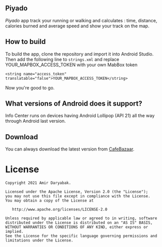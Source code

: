 ## Piyado

*Piyado*  app track your running or walking and calculates : time, distance, calories burned and average speed and show your track on the map.

## How to build
To build the app, clone the repository and import it into Android Studio. Then add the following line to `strings.xml` and replace YOUR_MAPBOX_ACCESS_TOKEN with your own MabBox token 
```
<string name="access_token" translatable="false">YOUR_MAPBOX_ACCESS_TOKEN</string>
```
Now you're good to go.

## What versions of Android does it support?
Info Center runs on devices having Android Lollipop (API 21) all the way through Android last version.

## Download
You can always download the latest version from [CafeBazaar](https://cafebazaar.ir/app/com.amirdaryabak.runningapp).

License
=======

    Copyright 2021 Amir Daryabak.

    Licensed under the Apache License, Version 2.0 (the "License");
    you may not use this file except in compliance with the License.
    You may obtain a copy of the License at

       http://www.apache.org/licenses/LICENSE-2.0

    Unless required by applicable law or agreed to in writing, software
    distributed under the License is distributed on an "AS IS" BASIS,
    WITHOUT WARRANTIES OR CONDITIONS OF ANY KIND, either express or implied.
    See the License for the specific language governing permissions and
    limitations under the License.